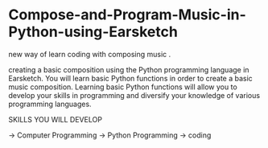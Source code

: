 # Compose-and-Program-Music-in-Python-using-Earsketch
 new way of learn coding with composing music .

creating a basic composition using the Python programming language in Earsketch. 
You will learn basic Python functions in order to create a basic music composition.
Learning basic Python functions will allow you to develop your skills in programming and diversify your knowledge of various programming languages. 



SKILLS YOU WILL DEVELOP

->   Computer Programming
->   Python Programming
->   coding



